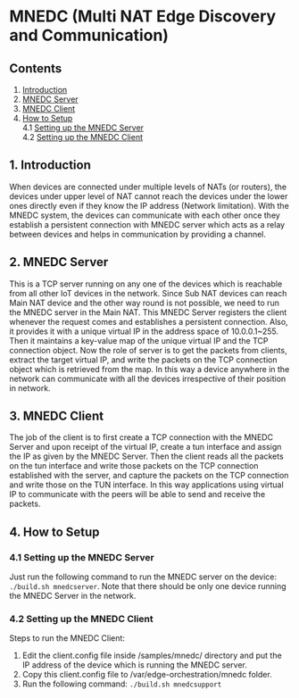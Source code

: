 # MNEDC (Multi NAT Edge Discovery and Communication)
## Contents
1. [Introduction](#1-introduction)
2. [MNEDC Server](#2-mnedc-server)
3. [MNEDC Client](#3-mnedc-client)
4. [How to Setup](#4-how-to-setup)  
    4.1 [Setting up the MNEDC Server](#41-setting-up-the-mnedc-server)      
    4.2 [Setting up the MNEDC Client](#42-setting-up-the-mnedc-client) 

## 1. Introduction
When devices are connected under multiple levels of NATs (or routers), the devices under upper level of NAT cannot reach the devices under the lower ones directly even if they know the IP address (Network limitation). 
With the MNEDC system, the devices can communicate with each other once they establish a persistent connection with MNEDC server which acts as a relay between devices and helps in communication by providing a channel.

## 2. MNEDC Server
This is a TCP server running on any one of the devices which is reachable from all other IoT devices in the network. Since Sub NAT devices can reach Main NAT device and the other way round is not possible, we need to
run the MNEDC server in the Main NAT. This MNEDC Server registers the client whenever the request comes and establishes a persistent connection. Also, it provides it with a unique virtual IP in the address space of 
10.0.0.1~255. Then it maintains a key-value map of the unique virtual IP and the TCP connection object. Now the role of server is to get the packets from clients, extract the target virtual IP, and write the packets 
on the TCP connection object which is retrieved from the map. In this way a device anywhere in the network can communicate with all the devices irrespective of their position in network.

## 3. MNEDC Client
The job of the client is to first create a TCP connection with the MNEDC Server and upon receipt of the virtual IP, create a tun interface and assign the IP as given by the MNEDC Server. Then the client reads all the
packets on the tun interface and write those packets on the TCP connection established with the server, and capture the packets on the TCP connection and write those on the TUN interface. In this way applications using
virtual IP to communicate with the peers will be able to send and receive the packets.

## 4. How to Setup
### 4.1 Setting up the MNEDC Server
Just run the following command to run the MNEDC server on the device:
`./build.sh mnedcserver`.
Note that there should be only one device running the MNEDC Server in the network.

### 4.2 Setting up the MNEDC Client
Steps to run the MNEDC Client:
1. Edit the client.config file inside /samples/mnedc/ directory and put the IP address of the device which is running the MNEDC server.
2. Copy this client.config file to /var/edge-orchestration/mnedc folder.
3. Run the following command:
`./build.sh mnedcsupport`


